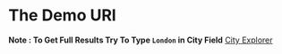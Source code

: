# The Demo URl

**Note : To Get Full Results Try To Type `London` in City Field**
[City Explorer](https://city-exp.netlify.app/)
